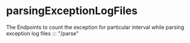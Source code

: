 # parsingExceptionLogFiles


The Endpoints to count the exception for particular interval while parsing exception log files ::: "/parse"
